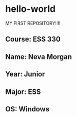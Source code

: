 # hello-world
MY FIRST REPOSITORY!!!!

## **Course**: ESS 330
## **Name**: Neva Morgan
## **Year**: Junior
## **Major**: ESS
## **OS**: Windows

